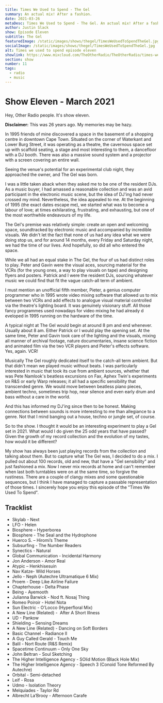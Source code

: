 ```yaml
---
title: Times We Used to Spend - The Gel
summary: An actual mix! After a fashion.
date: 2021-03-26
metaDesc: Times We Used to Spend - The Gel. An actual mix! After a fashion.
author: Justin Slack
show: Episode Eleven
subtitle: The Gel
featuredImage: /static/images/shows/thegel/TimesWeUsedToSpendTheGel.jpg
socialImage: /static/images/shows/thegel/TimesWeUsedToSpendTheGel.jpg
alt: Times we used to spend episode eleven
showlink: https://www.mixcloud.com/TheOtherRadio/TheOtherRadio/times-we-used-to-spend-the-gel-260321/
section: show
number: 11
tags:
  - radio
  - music
---
```


# Show Eleven - March 2021



Hey, Other Radio people. It's show eleven.

**Disclaimer:** This was 26 years ago. My memories may be hazy.

In 1995 friends of mine discovered a space in the basement of a shopping centre in downtown Cape Town. Situated on the corner of Waterkant and Lower Burg Street, it was operating as a theatre, the cavernous space set up with scaffold seating, a stage and most interesting to them, a dancefloor with a DJ booth. There was also a massive sound system and a projector with a screen covering an entire wall.

Seeing the venue's potential for an experimental club night, they approached the owner, and The Gel was born.

I was a little taken aback when they asked me to be one of the resident DJs. As a music buyer, I had amassed a reasonable collection and was an avid participant in the electronic music scene, but the idea of DJ'ing had never crossed my mind. Nevertheless, the idea appealed to me. At the beginning of 1995 (the exact dates escape me), we started what was to become a labour of love; at times exhilarating, frustrating, and exhausting, but one of the most worthwhile endeavours of my life.

The Gel's premise was relatively simple: create an open and welcoming space, soundtracked by electronic music and accompanied by incredible visuals. We didn't let the fact that none of us had any idea what we were doing stop us, and for around 14 months, every Friday and Saturday night, we had the time of our lives. And hopefully, so did all who entered the space.

While we all had an equal stake in The Gel, the four of us had distinct roles to play. Peter and Gavin were the visual aces, sourcing material for the VCRs (for the young ones, a way to play visuals on tape) and designing flyers and posters. Patrick and I were the resident DJs, sourcing whatever music we could find that fit the vague catch-all term of ambient.

I must mention an unofficial fifth member, Pieter, a genius computer programmer who in 1995 wrote video mixing software that allowed us to mix between two VCRs and add effects to analogue visual material controlled via the theatre's lighting board. It was genuinely visionary stuff. All those fancy programmes used nowadays for video mixing he had already d []()eveloped in 1995 running on the hardware of the time.

A typical night at The Gel would begin at around 8 pm and end whenever. Usually about 8 am.  Either Patrick or I  would play the opening set. At the same time, Peter and Gavin took care of the lighting and the visuals, mixing all manner of archival footage, nature documentaries, insane science fiction and animated film via the two VCR players and Pieter's effects software. Yes, again. VCR!

Musically The Gel roughly dedicated itself to the catch-all term ambient. But that didn't mean we played music without beats. I was particularly interested in music that took its cue from ambient sources, whether that was Pete Namlook's beatless excursions on Fax, Aphex Twin's experiments on R&S or early Warp releases; it all had a specific sensibility that transcended genre. We would move between beatless piano pieces, ambient techno, sometimes trip hop, near silence and even early drum and bass without a care in the world.

And this has informed my DJ'ing since then to be honest. Making connections between sounds is more interesting to me than allegiance to a genre. Not that I mind banging out a house, techno or jungle set, of course.

So to the show. I thought it would be an interesting experiment to play a Gel set in 2021. What would I do given the 25 odd years that have passed? Given the growth of my record collection and the evolution of my tastes, how would it be different?

My show has always been just playing records from the collection and talking about them. But to capture what The Gel was, I decided to do a mix. I pulled out about 100 records, old and new, that have a "Gel sensibility" and just fashioned a mix. Now I never mix records at home and can't remember when last both turntables were on at the same time, so forgive the rustiness. There are a couple of clangy mixes and some questionable sequences, but I think I have managed to capture a passable representation of those times.  I sincerely hope you enjoy this episode of the "Times We Used To Spend".

## Tracklist

- Skylab - Next 
- LFO - Helen
- Biosphere ‎– Hyperborea
- Biosphere - The Seal and the Hydrophone
- Huerco S. ‎– Hiromi’s Theme
- Subsurfing - The Number Readers
- Synectics - Natural
- Global Communication - Incidental Harmony
- Jon Anderson - Amor Real
- Atypic ‎– Henkhisesuin
- Nav Katze- Wild Horses
- Jello - Neph (Autechre Ultramatique 6 Mix)
- Proem - Deep Like Airline Failure
- Chapterhouse - Delta Phase
- Being - Ayemooth
- Julianna Barwick - Nod ft. Nosaj Thing
- Romeo Poiroir - Hotel Nota
- Sun Electric - O'Locco (Hyperfloral Mix)
- A New Line (Related) -  After A Short Illness
- UD - Pankow
- Shielding ‎– Sensing Dreams
- A New Line (Related) - Dancing on Soft Borders
- Basic Channel - Radiance II
- A Guy Called Gerald - Touch Me
- Balil - Nort Route (R&S Remix)
- Spacetime Continuum ‎– Only One Sky
- John Beltran - Soul Sketching
- The Higher Intelligence Agency - SOlid Motion (Black Hole Mix)
- The Higher Intelligence Agency - Speech 3 (Conoid Tone Reformed By Autechre)
- Orbital - Semi-detached
- Leif - Rosa
- Udmo - Isolation Theory
- Melquiades - Taylor Rd
- Albrecht La’Brooy - Afternoon Carafe
























